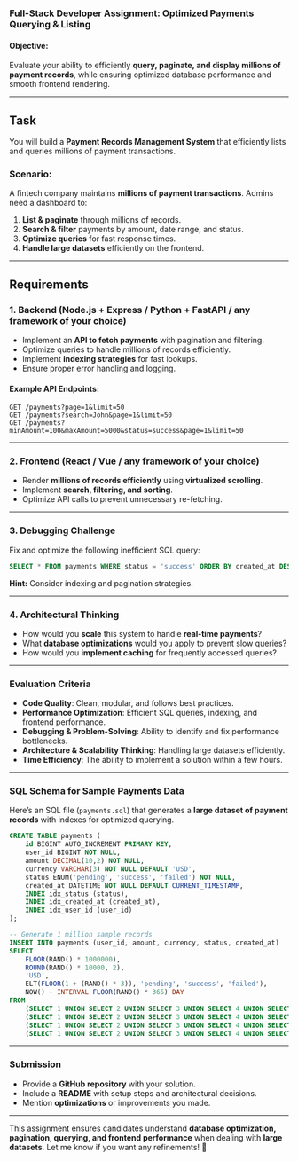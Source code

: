 ### **Full-Stack Developer Assignment: Optimized Payments Querying & Listing**  

#### **Objective:**  
Evaluate your ability to efficiently **query, paginate, and display millions of payment records**, while ensuring optimized database performance and smooth frontend rendering.  

---

## **Task**  
You will build a **Payment Records Management System** that efficiently lists and queries millions of payment transactions.  

### **Scenario:**  
A fintech company maintains **millions of payment transactions**. Admins need a dashboard to:  
1. **List & paginate** through millions of records.  
2. **Search & filter** payments by amount, date range, and status.  
3. **Optimize queries** for fast response times.  
4. **Handle large datasets** efficiently on the frontend.  

---

## **Requirements**  

### **1. Backend** (Node.js + Express / Python + FastAPI / any framework of your choice)  
- Implement an **API to fetch payments** with pagination and filtering.  
- Optimize queries to handle millions of records efficiently.  
- Implement **indexing strategies** for fast lookups.  
- Ensure proper error handling and logging.  

#### **Example API Endpoints:**  
```http
GET /payments?page=1&limit=50  
GET /payments?search=John&page=1&limit=50  
GET /payments?minAmount=100&maxAmount=5000&status=success&page=1&limit=50  
```

---

### **2. Frontend** (React / Vue / any framework of your choice)  
- Render **millions of records efficiently** using **virtualized scrolling**.  
- Implement **search, filtering, and sorting**.  
- Optimize API calls to prevent unnecessary re-fetching.  

---

### **3. Debugging Challenge**  
Fix and optimize the following inefficient SQL query:  

```sql
SELECT * FROM payments WHERE status = 'success' ORDER BY created_at DESC;
```

**Hint:** Consider indexing and pagination strategies.  

---

### **4. Architectural Thinking**  
- How would you **scale** this system to handle **real-time payments**?  
- What **database optimizations** would you apply to prevent slow queries?  
- How would you **implement caching** for frequently accessed queries?  

---

### **Evaluation Criteria**  
- **Code Quality**: Clean, modular, and follows best practices.  
- **Performance Optimization**: Efficient SQL queries, indexing, and frontend performance.  
- **Debugging & Problem-Solving**: Ability to identify and fix performance bottlenecks.  
- **Architecture & Scalability Thinking**: Handling large datasets efficiently.  
- **Time Efficiency**: The ability to implement a solution within a few hours.  

---

### **SQL Schema for Sample Payments Data**  
Here’s an SQL file (`payments.sql`) that generates a **large dataset of payment records** with indexes for optimized querying.  

```sql
CREATE TABLE payments (
    id BIGINT AUTO_INCREMENT PRIMARY KEY,
    user_id BIGINT NOT NULL,
    amount DECIMAL(10,2) NOT NULL,
    currency VARCHAR(3) NOT NULL DEFAULT 'USD',
    status ENUM('pending', 'success', 'failed') NOT NULL,
    created_at DATETIME NOT NULL DEFAULT CURRENT_TIMESTAMP,
    INDEX idx_status (status),
    INDEX idx_created_at (created_at),
    INDEX idx_user_id (user_id)
);

-- Generate 1 million sample records
INSERT INTO payments (user_id, amount, currency, status, created_at)
SELECT 
    FLOOR(RAND() * 1000000), 
    ROUND(RAND() * 10000, 2), 
    'USD', 
    ELT(FLOOR(1 + (RAND() * 3)), 'pending', 'success', 'failed'), 
    NOW() - INTERVAL FLOOR(RAND() * 365) DAY
FROM 
    (SELECT 1 UNION SELECT 2 UNION SELECT 3 UNION SELECT 4 UNION SELECT 5) t1,
    (SELECT 1 UNION SELECT 2 UNION SELECT 3 UNION SELECT 4 UNION SELECT 5) t2,
    (SELECT 1 UNION SELECT 2 UNION SELECT 3 UNION SELECT 4 UNION SELECT 5) t3,
    (SELECT 1 UNION SELECT 2 UNION SELECT 3 UNION SELECT 4 UNION SELECT 5) t4;
```

---

### **Submission**  
- Provide a **GitHub repository** with your solution.  
- Include a **README** with setup steps and architectural decisions.  
- Mention **optimizations** or improvements you made.  

---

This assignment ensures candidates understand **database optimization, pagination, querying, and frontend performance** when dealing with **large datasets**. Let me know if you want any refinements! 🚀